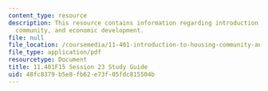 ```yaml
---
content_type: resource
description: This resource contains information regarding introduction to housing,
  community, and economic development.
file: null
file_location: /coursemedia/11-401-introduction-to-housing-community-and-economic-development-fall-2015/48fc8379b5e8fb62e73f05fdc815504b_MIT11_401F15_Session23.pdf
file_type: application/pdf
resourcetype: Document
title: 11.401F15 Session 23 Study Guide
uid: 48fc8379-b5e8-fb62-e73f-05fdc815504b
---
```

